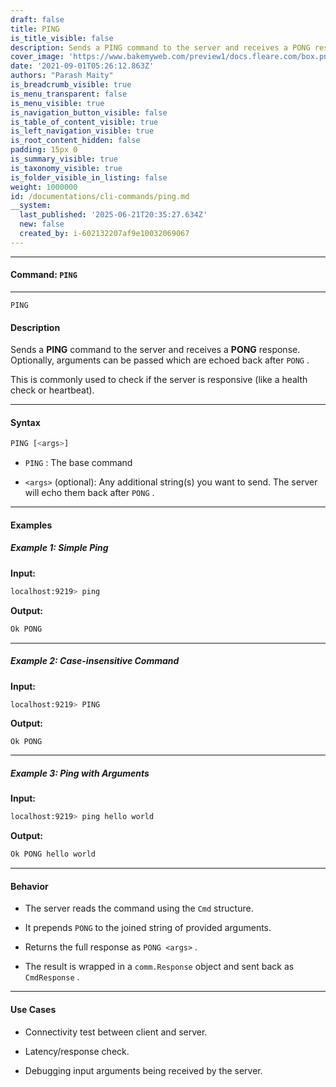 ```yaml
---
draft: false
title: PING
is_title_visible: false
description: Sends a PING command to the server and receives a PONG response.
cover_image: 'https://www.bakemyweb.com/preview1/docs.fleare.com/box.png'
date: '2021-09-01T05:26:12.863Z'
authors: "Parash Maity"
is_breadcrumb_visible: true
is_menu_transparent: false
is_menu_visible: true
is_navigation_button_visible: false
is_table_of_content_visible: true
is_left_navigation_visible: true
is_root_content_hidden: false
padding: 15px 0
is_summary_visible: true
is_taxonomy_visible: true
is_folder_visible_in_listing: false
weight: 1000000
id: /documentations/cli-commands/ping.md
__system:
  last_published: '2025-06-21T20:35:27.634Z'
  new: false
  created_by: i-602132207af9e10032069067
---
```

---

#### Command: `PING` 

***

 `PING` 

#### **Description**

Sends a **PING** command to the server and receives a **PONG** response.
Optionally, arguments can be passed which are echoed back after `PONG` .

This is commonly used to check if the server is responsive (like a health check or heartbeat).

***

#### **Syntax**

```bash 
PING [<args>]
```

*  `PING` : The base command

*  `<args>` (optional): Any additional string(s) you want to send. The server will echo them back after `PONG` .

***

#### **Examples**

##### **Example 1: Simple Ping**

**Input:**

```bash 
localhost:9219> ping
```

**Output:**

```bash 
Ok PONG
```

***

##### **Example 2: Case-insensitive Command**

**Input:**

```bash 
localhost:9219> PING
```

**Output:**

```
Ok PONG
```

***

##### **Example 3: Ping with Arguments**

**Input:**

```bash 
localhost:9219> ping hello world
```

**Output:**

```bash 
Ok PONG hello world
```

***

#### **Behavior**

* The server reads the command using the `Cmd` structure.

* It prepends `PONG` to the joined string of provided arguments.

* Returns the full response as `PONG <args>` .

* The result is wrapped in a `comm.Response` object and sent back as `CmdResponse` .

***

#### **Use Cases**

* Connectivity test between client and server.

* Latency/response check.

* Debugging input arguments being received by the server.

 
